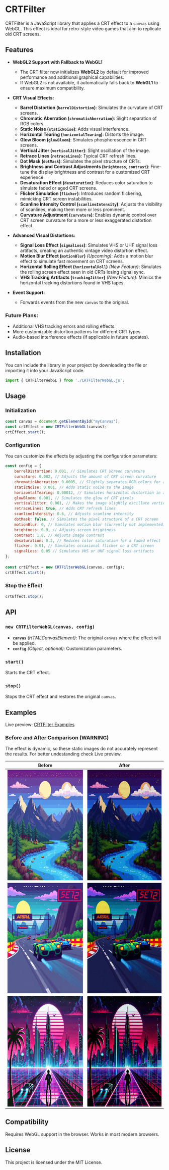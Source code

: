 # CRTFilter

CRTFilter is a JavaScript library that applies a CRT effect to a `canvas` using WebGL. This effect is ideal for retro-style video games that aim to replicate old CRT screens.

## Features

- **WebGL2 Support with Fallback to WebGL1**
  - The CRT filter now initializes **WebGL2** by default for improved performance and additional graphical capabilities.
  - If WebGL2 is not available, it automatically falls back to **WebGL1** to ensure maximum compatibility.

- **CRT Visual Effects:**
  - **Barrel Distortion (`barrelDistortion`)**: Simulates the curvature of CRT screens.
  - **Chromatic Aberration (`chromaticAberration`)**: Slight separation of RGB colors.
  - **Static Noise (`staticNoise`)**: Adds visual interference.
  - **Horizontal Tearing (`horizontalTearing`)**: Distorts the image.
  - **Glow Bloom (`glowBloom`)**: Simulates phosphorescence in CRT screens.
  - **Vertical Jitter (`verticalJitter`)**: Slight oscillation of the image.
  - **Retrace Lines (`retraceLines`)**: Typical CRT refresh lines.
  - **Dot Mask (`dotMask`)**: Simulates the pixel structure of CRTs.
  - **Brightness and Contrast Adjustments (`brightness`, `contrast`)**: Fine-tune the display brightness and contrast for a customized CRT experience.
  - **Desaturation Effect (`desaturation`)**: Reduces color saturation to simulate faded or aged CRT screens.
  - **Flicker Simulation (`flicker`)**: Introduces random flickering, mimicking CRT screen instabilities.
  - **Scanline Intensity Control (`scanlineIntensity`)**: Adjusts the visibility of scanlines, making them more or less prominent.
  - **Curvature Adjustment (`curvature`)**: Enables dynamic control over CRT screen curvature for a more or less exaggerated distortion effect.

- **Advanced Visual Distortions:**
  - **Signal Loss Effect (`signalLoss`)**: Simulates VHS or UHF signal loss artifacts, creating an authentic vintage video distortion effect.
  - **Motion Blur Effect (`motionBlur`)** *(Upcoming)*: Adds a motion blur effect to simulate fast movement on CRT screens.
  - **Horizontal Rolling Effect (`horizontalRoll`)** *(New Feature)*: Simulates the rolling screen effect seen in old CRTs losing signal sync.
  - **VHS Tracking Artifacts (`trackingJitter`)** *(New Feature)*: Mimics the horizontal tracking distortions found in VHS tapes.

- **Event Support:**
  - Forwards events from the new `canvas` to the original.

### Future Plans:
- Additional VHS tracking errors and rolling effects.
- More customizable distortion patterns for different CRT types.
- Audio-based interference effects (if applicable in future updates).

## Installation

You can include the library in your project by downloading the file or importing it into your JavaScript code.

```js
import { CRTFilterWebGL } from './CRTFilterWebGL.js';
```

## Usage

### Initialization

```js
const canvas = document.getElementById("myCanvas");
const crtEffect = new CRTFilterWebGL(canvas);
crtEffect.start();
```

### Configuration

You can customize the effects by adjusting the configuration parameters:

```js
const config = {
    barrelDistortion: 0.001, // Simulates CRT screen curvature
    curvature: 0.002, // Adjusts the amount of CRT screen curvature
    chromaticAberration: 0.0005, // Slightly separates RGB colors for a realistic effect
    staticNoise: 0.001, // Adds static noise to the image
    horizontalTearing: 0.00012, // Simulates horizontal distortion in a faulty screen
    glowBloom: 0.001, // Simulates the glow of CRT pixels
    verticalJitter: 0.001, // Makes the image slightly oscillate vertically
    retraceLines: true, // Adds CRT refresh lines
    scanlineIntensity: 0.6, // Adjusts scanline intensity
    dotMask: false, // Simulates the pixel structure of a CRT screen
    motionBlur: 0, // Simulates motion blur (currently not implemented)
    brightness: 0.9, // Adjusts screen brightness
    contrast: 1.0, // Adjusts image contrast
    desaturation: 0.2, // Reduces color saturation for a faded effect
    flicker: 0.01, // Simulates occasional flicker on a CRT screen
    signalLoss: 0.05 // Simulates VHS or UHF signal loss artifacts
};

const crtEffect = new CRTFilterWebGL(canvas, config);
crtEffect.start();
```

### Stop the Effect

```js
crtEffect.stop();
```

## API

### `new CRTFilterWebGL(canvas, config)`

- **`canvas`** *(HTMLCanvasElement)*: The original `canvas` where the effect will be applied.
- **`config`** *(Object, optional)*: Customization parameters.

### `start()`

Starts the CRT effect.

### `stop()`

Stops the CRT effect and restores the original `canvas`.

## Examples

Live preview: [CRTFilter Examples](https://ichiaka.github.io/CRTFilter/)

### Before and After Comparison (WARNING)

The effect is dynamic, so these static images do not accurately represent the results. For better undestanding check Live preview.

| Before | After |
|--------|-------|
| <img src="/images/imagen1.jpg" alt="Description" width="350" height="350"> | <img src="/images/after1.png" alt="Description" width="350" height="350"> |
| <img src="/images/imagen5.jpg" alt="Description" width="350" height="350"> | <img src="/images/after5.png" alt="Description" width="350" height="350"> |
|<img src="/images/imagen11.jpg" alt="Description" width="350" height="350"> | <img src="/images/after11.png" alt="Description" width="350" height="350"> |

## Compatibility

Requires WebGL support in the browser. Works in most modern browsers.

## License

This project is licensed under the MIT License.

